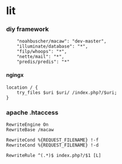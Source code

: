 # lit

### diy framework

```
    "noahbuscher/macaw": "dev-master",
    "illuminate/database": "*",
    "filp/whoops": "*",
    "nette/mail": "*",
    "predis/predis": "*"
```


#### ngingx
```
location / {
    try_files $uri $uri/ /index.php?/$uri;
}
```

### apache .htaccess
```
RewriteEngine On
RewriteBase /macaw

RewriteCond %{REQUEST_FILENAME} !-f
RewriteCond %{REQUEST_FILENAME} !-d

RewriteRule ^(.*)$ index.php?/$1 [L]
```